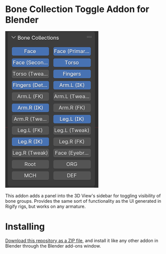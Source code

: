 # Bone Collection Toggle Addon for Blender

![Screenshot](assets/screenshot.png)

This addon adds a panel into the 3D View's sidebar for toggling visibility of bone groups. Provides the same sort of functionality as the UI generated in Rigify rigs, but works on any armature.

# Installing

[Download this repository as a ZIP file](https://github.com/stuf/bone_collection_toggle/archive/refs/heads/main.zip), and install it like any other addon in Blender through the Blender add-ons window.
